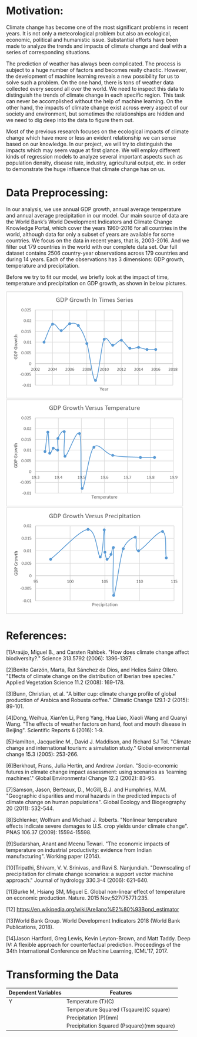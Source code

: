 # Motivation: 
Climate change has become one of the most significant problems in recent years. It is not only a meteorological problem but also an ecological, economic, political and humanistic issue. Substantial efforts have been made to analyze the trends and impacts of climate change and deal with a series of corresponding situations.

The prediction of weather has always been complicated. The process is subject to a huge number of factors and becomes really chaotic. However, the development of machine learning reveals a new possibility for us to solve such a problem. On the one hand, there is tons of weather data collected every second all over the world. We need to inspect this data to distinguish the trends of climate change in each specific region. This task can never be accomplished without the help of machine learning. On the other hand, the impacts of climate change exist across every aspect of our society and environment, but sometimes the relationships are hidden and we need to dig deep into the data to figure them out. 

Most of the previous research focuses on the ecological impacts of climate change which have more or less an evident relationship we can sense based on our knowledge. In our project, we will try to distinguish the impacts which may seem vague at first glance. We will employ different kinds of regression models to analyze several important aspects such as population density, disease rate, industry, agricultural output, etc. in order to demonstrate the huge influence that climate change has on us.

# Data Preprocessing:
In our analysis, we use annual GDP growth, annual average temperature and annual average precipitation in our model. Our main source of data are the World Bank’s World Development Indicators and Climate Change Knowledge Portal, which cover the years 1960-2016 for all countries in the world, although data for only a subset of years are available for some countries. We focus on the data in recent years, that is, 2003-2016. And we filter out 179 countries in the world with our complete data set. Our full dataset contains 2506 country-year observations across 179 countries and during 14 years. Each of the observations has 3 dimensions: GDP growth, temperature and precipitation.

Before we try to fit our model, we briefly look at the impact of time, temperature and precipitation on GDP growth, as shown in below pictures.

![Test Image 1](https://github.com/awhittle6/Detection-of-the-Potential-Impacts-of-Climate-Change-Based-on-Machine-Learning-Models/blob/master/GDPGrowthVersusTime.png)
![Test Image 2](https://github.com/awhittle6/Detection-of-the-Potential-Impacts-of-Climate-Change-Based-on-Machine-Learning-Models/blob/master/GDPGrowthVersusTemp.png)
![Test Image 2](https://github.com/awhittle6/Detection-of-the-Potential-Impacts-of-Climate-Change-Based-on-Machine-Learning-Models/blob/master/GDPGrowthVersusPre.png)

# References:
[1]Araújo, Miguel B., and Carsten Rahbek. "How does climate change affect biodiversity?." Science 313.5792 (2006): 1396-1397.

[2]Benito Garzón, Marta, Rut Sánchez de Dios, and Helios Sainz Ollero. "Effects of climate change on the distribution of Iberian tree species." Applied Vegetation Science 11.2 (2008): 169-178.

[3]Bunn, Christian, et al. "A bitter cup: climate change profile of global production of Arabica and Robusta coffee." Climatic Change 129.1-2 (2015): 89-101.

[4]Dong, Weihua, Xian’en Li, Peng Yang, Hua Liao, Xiaoli Wang and Quanyi Wang. "The effects of weather factors on hand, foot and mouth disease in Beijing". Scientific Reports 6 (2016): 1-9.

[5]Hamilton, Jacqueline M., David J. Maddison, and Richard SJ Tol. "Climate change and international tourism: a simulation study." Global environmental change 15.3 (2005): 253-266.

[6]Berkhout, Frans, Julia Hertin, and Andrew Jordan. "Socio-economic futures in climate change impact assessment: using scenarios as ‘learning machines’." Global Environmental Change 12.2 (2002): 83-95.

[7]Samson, Jason, Berteaux, D., McGill, B.J. and Humphries, M.M. "Geographic disparities and moral hazards in the predicted impacts of climate change on human populations". Global Ecology and Biogeography 20 (2011): 532-544.

[8]Schlenker, Wolfram and Michael J. Roberts. "Nonlinear temperature effects indicate severe damages to U.S. crop yields under climate change". PNAS 106.37 (2009): 15594-15598.

[9]Sudarshan, Anant and Meenu Tewari. "The economic impacts of temperature on industrial productivity: evidence from Indian manufacturing". Working paper (2014).

[10]Tripathi, Shivam, V. V. Srinivas, and Ravi S. Nanjundiah. "Downscaling of precipitation for climate change scenarios: a support vector machine approach." Journal of hydrology 330.3-4 (2006): 621-640.

[11]Burke M, Hsiang SM, Miguel E. Global non-linear effect of temperature on economic production. Nature. 2015 Nov;527(7577):235.

[12] https://en.wikipedia.org/wiki/Arellano%E2%80%93Bond_estimator

[13]World Bank Group. World Development Indicators 2018 (World Bank Publications, 2018).

[14]Jason Hartford, Greg Lewis, Kevin Leyton-Brown, and Matt Taddy. Deep IV: A flexible approach for counterfactual prediction. Proceedings of the 34th International Conference on Machine Learning, ICML'17, 2017.

# Transforming the Data

| Dependent Variables | Features |
| --- | --- |
| Y | Temperature (T)(C)|
|   | Temperature Squared (Tsqaure)(C square)|
|   | Precipitation (P)(mm)|
|   | Precipitation Squared (Psquare)(mm square)|
